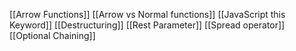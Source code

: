 [[Arrow Functions]]
[[Arrow vs Normal functions]]
[[JavaScript this Keyword]]
[[Destructuring]]
[[Rest Parameter]]
[[Spread operator]]
[[Optional Chaining]]
